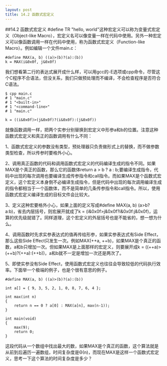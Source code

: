 ```yaml
---
layout: post
title: 14.2 函数式宏定义
---
```

##14.2 函数式宏定义
\#define TR "hello, world"这种宏定义可以称为变量式宏定义（Object-like Macro），宏定义名可以像变量一样在代码中使用。另外一种宏定义可以像函数调用一样在代码中使用，称为函数式宏定义（Function-like Macro）。例如编辑一个文件main.c：

	#define MAX(a, b) ((a)>(b)?(a):(b))
	k = MAX(i&0x0f, j&0x0f)

我们想看第二行的表达式展开成什么样，可以用gcc的-E选项或cpp命令，尽管这个C程序不合语法，但没关系，我们只做预处理而不编译，不会检查程序是否符合C语法。

	$ cpp main.c
	# 1 "main.c"
	# 1 "<built-in>"
	# 1 "<command-line>"
	# 1 "main.c"

	k = ((i&0x0f)>(j&0x0f)?(i&0x0f):(j&0x0f))

就像函数调用一样，把两个实参分别替换到宏定义中形参a和b的位置。注意这种函数式宏定义和真正的函数调用有什么不同：

1、函数式宏定义的参数没有类型，预处理器只负责做形式上的替换，而不做参数类型检查，所以传参时要格外小心。

2、调用真正函数的代码和调用函数式宏定义的代码编译生成的指令不同。如果MAX是个真正的函数，那么它的函数体return a > b ? a : b;要编译生成指令，代码中出现的每次调用也要编译生成传参指令和call指令。而如果MAX是个函数式宏定义，这个宏定义本身倒不必编译生成指令，但是代码中出现的每次调用编译生成的指令都相当于一个函数体，而不是简单的几条传参指令和call指令。所以，使用函数式宏定义编译生成的目标文件会比较大。

3、定义这种宏要格外小心，如果上面的定义写成#define MAX(a, b) (a>b?a:b)，省去内层括号，则宏展开就成了k = (i&0x0f>j&0x0f?i&0x0f:j&0x0f)，运算的优先级就错了。同样道理，这个宏定义的外层括号也是不能省的，想一想为什么。

4、调用函数时先求实参表达式的值再传给形参，如果实参表达式有Side Effect，那么这些Side Effect只发生一次。例如MAX(++a, ++b)，如果MAX是个真正的函数，a和b只增加一次。但如果MAX是上面那样的宏定义，则要展开成k = ((++a)>(++b)?(++a):(++b))，a和b就不一定是增加一次还是两次了。

5、即使实参没有Side Effect，使用函数式宏定义也往往会导致较低的代码执行效率。下面举一个极端的例子，也是个很有意思的例子。

	#define MAX(a, b) ((a)>(b)?(a):(b))

	int a[] = { 9, 3, 5, 2, 1, 0, 8, 7, 6, 4 };

	int max(int n)
	{
		return n == 0 ? a[0] : MAX(a[n], max(n-1));
	}

	int main(void)
	{
		max(9);
		return 0;
	}

这段代码从一个数组中找出最大的数，如果MAX是个真正的函数，这个算法就是从前到后遍历一遍数组，时间复杂度是Θ(n)，而现在MAX是这样一个函数式宏定义，思考一下这个算法的时间复杂度是多少？
